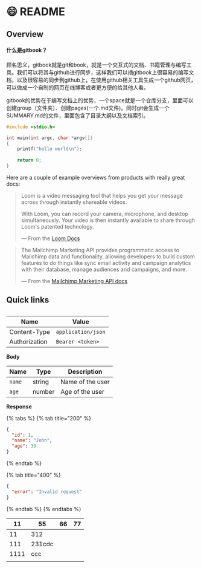 # 😄 README

## Overview

#### 什么是gitbook？

顾名思义，gitbook就是git和book，就是一个交互式的文档、书籍管理与编写工具。我们可以将其与github进行同步，这样我们可以摘gitbook上很容易的编写文档，以及很容易的同步到github上，在使用github相关工具生成一个github网页，可以做成一个自制的网页在线博客或者更方便的给其他人看。

gitbook的优势在于编写文档上的优势，一个space就是一个仓库分支，里面可以创建group（文件夹）、创建pages(一个.md文件)。同时git会生成一个SUMMARY.md的文件，里面包含了目录大纲以及文档索引。

```c
#include <stdio.h>

int main(int argc, char *argv[])
{
    printf("hello world\n");
    
    return 0;
}

```

Here are a couple of example overviews from products with really great docs:

> Loom is a video messaging tool that helps you get your message across through instantly shareable videos.
>
> With Loom, you can record your camera, microphone, and desktop simultaneously. Your video is then instantly available to share through Loom's patented technology.
>
> — From the [Loom Docs](https://support.loom.com/hc/en-us/articles/360002158057-What-is-Loom-)

> The Mailchimp Marketing API provides programmatic access to Mailchimp data and functionality, allowing developers to build custom features to do things like sync email activity and campaign analytics with their database, manage audiences and campaigns, and more.
>
> — From the [Mailchimp Marketing API docs](https://mailchimp.com/developer/marketing/docs/fundamentals/)

## Quick links

##

| Name          | Value              |
| ------------- | ------------------ |
| Content-Type  | `application/json` |
| Authorization | `Bearer <token>`   |

**Body**

| Name   | Type   | Description      |
| ------ | ------ | ---------------- |
| `name` | string | Name of the user |
| `age`  | number | Age of the user  |

**Response**

{% tabs %}
{% tab title="200" %}
```json
{
  "id": 1,
  "name": "John",
  "age": 30
}
```
{% endtab %}

{% tab title="400" %}
```json
{
  "error": "Invalid request"
}
```
{% endtab %}
{% endtabs %}



| 11   | 55     | 66 | 77 |
| ---- | ------ | -- | -- |
| 11   | 312    |    |    |
| 111  | 231cdc |    |    |
| 1111 | ccc    |    |    |
|      |        |    |    |

